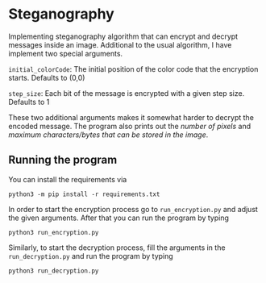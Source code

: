 # Steganography

Implementing steganography algorithm that can encrypt and decrypt messages inside an image. Additional to the usual algorithm, I have implement two special arguments.

`initial_colorCode`: The initial position of the color code that the encryption starts. Defaults to (0,0)

`step_size`: Each bit of the message is encrypted with a given step size. Defaults to 1

These two additional arguments makes it somewhat harder to decrypt the encoded message. The program also prints out the *number of pixels* and *maximum characters/bytes that can be stored in the image*.

## Running the program

You can install the requirements via

    python3 -m pip install -r requirements.txt

In order to start the encryption process go to `run_encryption.py` and adjust the given arguments. After that you can run the program by typing

    python3 run_encryption.py

Similarly, to start the decryption process, fill the arguments in the `run_decryption.py` and run the program by typing

    python3 run_decryption.py
